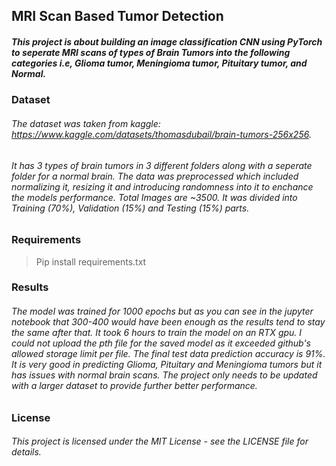 ## MRI Scan Based Tumor Detection
##### This project is about building an image classification CNN using PyTorch to seperate MRI scans of types of Brain Tumors into the following categories i.e, Glioma tumor, Meningioma tumor, Pituitary tumor, _and Normal_.

### Dataset
###### The dataset was taken from kaggle: https://www.kaggle.com/datasets/thomasdubail/brain-tumors-256x256. 

###### It has 3 types of brain tumors in 3 different folders along with a seperate folder for a _normal_ brain. The data was preprocessed which included normalizing it, resizing it and introducing randomness into it to enchance the models performance. Total Images are ~3500. It was divided into Training (70%), Validation (15%) and Testing (15%) parts.

### Requirements
  >Pip install requirements.txt

### Results
###### The model was trained for 1000 epochs but as you can see in the jupyter notebook that 300-400 would have been enough as the results tend to stay the same after that. It took 6 hours to train the model on an _RTX_ gpu. I could not upload the pth file for the saved model as it exceeded github's allowed storage limit per file. The final test data prediction accuracy is 91%. It is very good in predicting Glioma, Pituitary and Meningioma tumors but it has issues with normal brain scans. The project only needs to be updated with a larger dataset to provide further better performance. 


### License
###### This project is licensed under the MIT License - see the LICENSE file for details.
